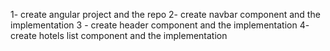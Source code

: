 1- create angular project and the repo
2- create navbar component and the implementation
3 - create header component and the implementation
4- create hotels list component and the implementation
